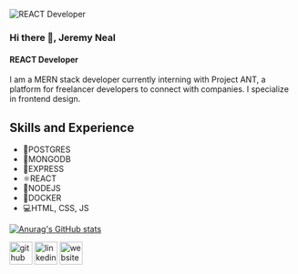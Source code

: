 ![REACT Developer](https://document-export.canva.com/8qZ1s/DAEu3r8qZ1s/39/thumbnail/0001.png?X-Amz-Algorithm=AWS4-HMAC-SHA256&X-Amz-Credential=AKIAQYCGKMUHWDTJW6UD%2F20211105%2Fus-east-1%2Fs3%2Faws4_request&X-Amz-Date=20211105T055702Z&X-Amz-Expires=38283&X-Amz-Signature=d6072e2a4004403d4ed32e33ea129d19c87ef53732a49e20c6356ae5c5678add&X-Amz-SignedHeaders=host&response-expires=Fri%2C%2005%20Nov%202021%2016%3A35%3A05%20GMT)
### Hi there 👋, Jeremy Neal
#### REACT Developer

I am a MERN stack developer currently interning with Project ANT, a platform for freelancer developers to connect with companies. I specialize in frontend design.

## Skills and Experience
* 📮POSTGRES
* 🍃MONGODB
* 📨EXPRESS
* ⚛REACT 
* 🧭NODEJS
* 🐳DOCKER
* 💻HTML, CSS, JS


[![Anurag's GitHub stats](https://github-readme-stats.vercel.app/api?username=Darkskittlz)](https://github.com/anuraghazra/github-readme-stats)

[<img src='https://cdn.jsdelivr.net/npm/simple-icons@3.0.1/icons/github.svg' alt='github' height='40'>](https://github.com/Darkskittlz)  [<img src='https://cdn.jsdelivr.net/npm/simple-icons@3.0.1/icons/linkedin.svg' alt='linkedin' height='40'>](https://www.linkedin.com/in/JeremyDev/)  [<img src='https://cdn.jsdelivr.net/npm/simple-icons@3.0.1/icons/icloud.svg' alt='website' height='40'>](https://www.darkmeowproductions.com/)  

